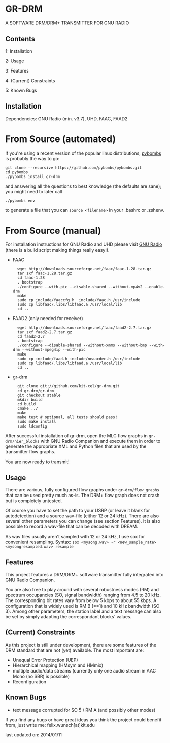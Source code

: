 GR-DRM
======

A SOFTWARE DRM/DRM+ TRANSMITTER FOR GNU RADIO

Contents
--------

1: Installation

2: Usage

3: Features

4: (Current) Constraints

5: Known Bugs


Installation
------------

Dependencies: GNU Radio (min. v3.7), UHD, FAAC, FAAD2

From Source (automated)
=======================

If you're using a recent version of the popular linux distributions, [pybombs](http://pybombs.info) is probably the way to go:

```shell
git clone --recursive https://github.com/pybombs/pybombs.git
cd pybombs
./pybombs install gr-drm
```

and answering all the questions to best knowledge (the defaults are sane); you might need to later call

```shell
./pybombs env
```

to generate a file that you can `source <filename>` in your .bashrc or .zshenv.

From Source (manual)
====================

For installation instructions for GNU Radio and UHD please visit 
[GNU Radio](http://www.gnuradio.org) (there is a build script making things really easy!).

- FAAC	

		wget http://downloads.sourceforge.net/faac/faac-1.28.tar.gz
		tar zxf faac-1.28.tar.gz
		cd faac-1.28
		. bootstrap
		./configure --with-pic --disable-shared --without-mp4v2 --enable-drm
		make
		sudo cp include/faaccfg.h  include/faac.h /usr/include
		sudo cp libfaac/.libs/libfaac.a /usr/local/lib
		cd ..
		
- FAAD2	(only needed for receiver)

		wget http://downloads.sourceforge.net/faac/faad2-2.7.tar.gz
		tar zxf faad2-2.7.tar.gz
		cd faad2-2.7
		. bootstrap
		./configure --disable-shared --without-xmms --without-bmp --with-drm --without-mpeg4ip --with-pic
		make
		sudo cp include/faad.h include/neaacdec.h /usr/include
		sudo cp libfaad/.libs/libfaad.a /usr/local/lib
		cd ..
		
- gr-drm	

		git clone git://github.com/kit-cel/gr-drm.git
		cd gr-drm/gr-drm
		git checkout stable
		mkdir build
		cd build
		cmake ../
		make
		make test # optional, all tests should pass!
		sudo make install
		sudo ldconfig

After successful installation of gr-drm, open the MLC flow graphs in `gr-drm/hier_blocks` 
with GNU Radio Companion and execute them in order to generate the appropriate 
XML and Python files that are used by the transmitter flow graphs.
 
You are now ready to transmit!
				
		
Usage
-----

There are various, fully configured flow graphs under `gr-drm/flow_graphs` 
that can be used pretty much as-is. The DRM+ flow graph does not crash but is
completely untested.

Of course you have to set the path to your USRP (or leave it blank for 
autodetection) and a source wav-file (either 12 or 24 kHz). There are also 
several other parameters you can change (see section Features). It is also 
possible to record a wav-file that can be decoded with DREAM.

As wav files usually aren't sampled with 12 or 24 kHz, I use sox for convenient
resampling.
Syntax: `sox <mysong.wav> -r <new_sample_rate> <mysongresampled.wav> resample`


Features
--------

This project features a DRM/DRM+ software transmitter fully integrated into GNU Radio
Companion.

You are also free to play around with several robustness modes (RM) and spectrum 
occupancies (SO, signal bandwidth) ranging from 4.5 to 20 kHz. The corresponding
bit rates vary from below 5 kbps to about 55 kbps. A configuration that is widely
used is RM B (==1) and 10 kHz bandwidth (SO 3). Among other parameters, the
station label and a text message can also be set by simply adapting the 
correspondant blocks' values.


(Current) Constraints
---------------------

As this project is still under development, there are some features of the DRM
standard that are not (yet) available. The most important are:

- Unequal Error Protection (UEP)
- Hierarchical mapping (HMsym and HMmix)
- multiple audio/data streams (currently only one audio stream in AAC Mono (no 
  SBR) is possible)
- Reconfiguration


Known Bugs
----------

- text message corrupted for SO 5 / RM A (and possibly other modes) 

If you find any bugs or have great ideas you think the project could benefit 
from, just write me: felix.wunsch[at]kit.edu

last updated on: 2014/01/11
